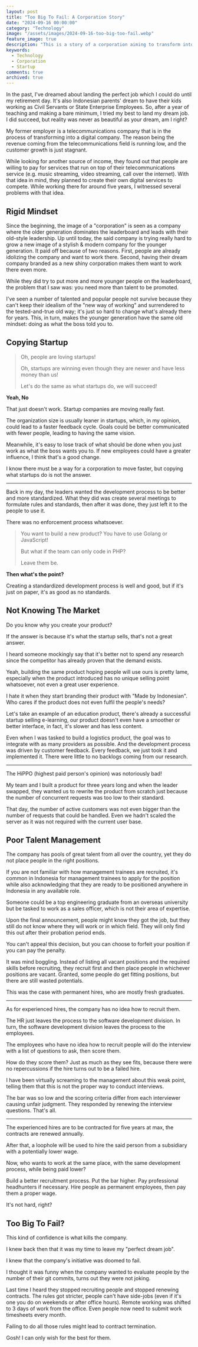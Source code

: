 ```yaml
---
layout: post
title: "Too Big To Fail: A Corporation Story"
date: "2024-09-16 00:00:00"
category: "Technology"
image: "/assets/images/2024-09-16-too-big-too-fail.webp"
feature_image: true
description: "This is a story of a corporation aiming to transform into a digital company. Despite investmenting a big sum in new technology and hiring new talents, their efforts are undermined by outdated practices."
keywords:
  - Technology
  - Corporation
  - Startup
comments: true
archived: true
---
```


In the past, I've dreamed about landing the perfect job which I could do until my retirement day. It's also Indonesian parents' dream to have their kids working as Civil Servants or State Enterprise Employees. So, after a year of teaching and making a bare minimum, I tried my best to land my dream job. I did succeed, but reality was never as beautiful as your dream, am I right?

My former employer is a telecommunications company that is in the process of transforming into a digital company. The reason being the revenue coming from the telecommunications field is running low, and the customer growth is just stagnant.

While looking for another source of income, they found out that people are willing to pay for services that run on top of their telecommunications service (e.g. music streaming, video streaming, call over the internet). With that idea in mind, they planned to create their own digital services to compete. While working there for around five years, I witnessed several problems with that idea.

## Rigid Mindset

Since the beginning, the image of a "corporation" is seen as a company where the older generation dominates the leaderboard and leads with their old-style leadership. Up until today, the said company is trying really hard to grow a new image of a stylish & modern company for the younger generation. It paid off because of two reasons. First, people are already idolizing the company and want to work there. Second, having their dream company branded as a new shiny corporation makes them want to work there even more.

While they did try to put more and more younger people on the leaderboard, the problem that I saw was: you need more than talent to be promoted.

I've seen a number of talented and popular people not survive because they can't keep their idealism of the "new way of working" and surrendered to the tested-and-true old way; it's just so hard to change what's already there for years. This, in turn, makes the younger generation have the same old mindset: doing as what the boss told you to.

## Copying Startup

> Oh, people are loving startups!
>
> Oh, startups are winning even though they are newer and have less money than us!
>
> Let's do the same as what startups do, we will succeed!

**Yeah, No**

That just doesn't work. Startup companies are moving really fast.

The organization size is usually leaner in startups, which, in my opinion, could lead to a faster feedback cycle. Goals could be better communicated with fewer people, leading to having the same vision. 

Meanwhile, it's easy to lose track of what should be done when you just work as what the boss wants you to. If new employees could have a greater influence, I think that's a good change.

I know there must be a way for a corporation to move faster, but copying what startups do is not the answer.

---

Back in my day, the leaders wanted the development process to be better and more standardized. What they did was create several meetings to formulate rules and standards, then after it was done, they just left it to the people to use it.

There was no enforcement process whatsoever.

> You want to build a new product? You have to use Golang or JavaScript!
>
> But what if the team can only code in PHP?
>
> Leave them be.

**Then what's the point?**

Creating a standardized development process is well and good, but if it's just on paper, it's as good as no standards.

## Not Knowing The Market

Do you know why you create your product?

If the answer is because it's what the startup sells, that's not a great answer.

I heard someone mockingly say that it's better not to spend any research since the competitor has already proven that the demand exists.

Yeah, building the same product hoping people will use ours is pretty lame, especially when the product introduced has no unique selling point whatsoever, not even a great user experience.

I hate it when they start branding their product with "Made by Indonesian". Who cares if the product does not even fulfil the people's needs? 

Let's take an example of an education product, there's already a successful startup selling e-learning, our product doesn't even have a smoother or better interface, in fact, it's slower and has less content.

Even when I was tasked to build a logistics product, the goal was to integrate with as many providers as possible. And the development process was driven by customer feedback. Every feedback, we just took it and implemented it. There were little to no backlogs coming from our research.

---

The HiPPO (highest paid person's opinion) was notoriously bad! 

My team and I built a product for three years long and when the leader swapped, they wanted us to rewrite the product from scratch just because the number of concurrent requests was too low to their standard. 

That day, the number of active customers was not even bigger than the number of requests that could be handled. Even we hadn't scaled the server as it was not required with the current user base.

## Poor Talent Management

The company has pools of great talent from all over the country, yet they do not place people in the right positions.

If you are not familiar with how management trainees are recruited, it's common in Indonesia for management trainees to apply for the position while also acknowledging that they are ready to be positioned anywhere in Indonesia in any available role.

Someone could be a top engineering graduate from an overseas university but be tasked to work as a sales officer, which is not their area of expertise.

Upon the final announcement, people might know they got the job, but they still do not know where they will work or in which field. They will only find this out after their probation period ends.

You can't appeal this decision, but you can choose to forfeit your position if you can pay the penalty.

It was mind boggling. Instead of listing all vacant positions and the required skills before recruiting, they recruit first and then place people in whichever positions are vacant. Granted, some people do get fitting positions, but there are still wasted potentials.

This was the case with permanent hires, who are mostly fresh graduates.

---

As for experienced hires, the company has no idea how to recruit them.

The HR just leaves the process to the software development division. In turn, the software development division leaves the process to the employees.

The employees who have no idea how to recruit people will do the interview with a list of questions to ask, then score them.

How do they score them? Just as much as they see fits, because there were no repercussions if the hire turns out to be a failed hire.

I have been virtually screaming to the management about this weak point, telling them that this is not the proper way to conduct interviews.

The bar was so low and the scoring criteria differ from each interviewer causing unfair judgment. They responded by renewing the interview questions. That's all.

---

The experienced hires are to be contracted for five years at max, the contracts are renewed annually.

After that, a loophole will be used to hire the said person from a subsidiary with a potentially lower wage. 

Now, who wants to work at the same place, with the same development process, while being paid lower?

Build a better recruitment process. Put the bar higher. Pay professional headhunters if necessary. Hire people as permanent employees, then pay them a proper wage.

It's not hard, right?

## Too Big To Fail?

This kind of confidence is what kills the company.

I knew back then that it was my time to leave my "perfect dream job".

I knew that the company's initiative was doomed to fail.

I thought it was funny when the company wanted to evaluate people by the number of their git commits, turns out they were not joking.

Last time I heard they stopped recruiting people and stopped renewing contracts. The rules got stricter, people can't have side-jobs (even if it's one you do on weekends or after office hours). Remote working was shifted to 3 days of work from the office. Even people now need to submit work timesheets every month.

Failing to do all those rules might lead to contract termination. 

Gosh! I can only wish for the best for them.